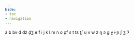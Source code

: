 ```yaml
---
hide:
- toc
- navigation
---
```

a
b
bv
d
dz
d̠ʒ
e
f
i
j
k
l
m
n
o
pf
s
t
ts
t̠ʃ
u
v
w
z
ŋ
ə
ɡ
ɣ
ɨ
ɲ
ʃ
ʒ
ʔ
